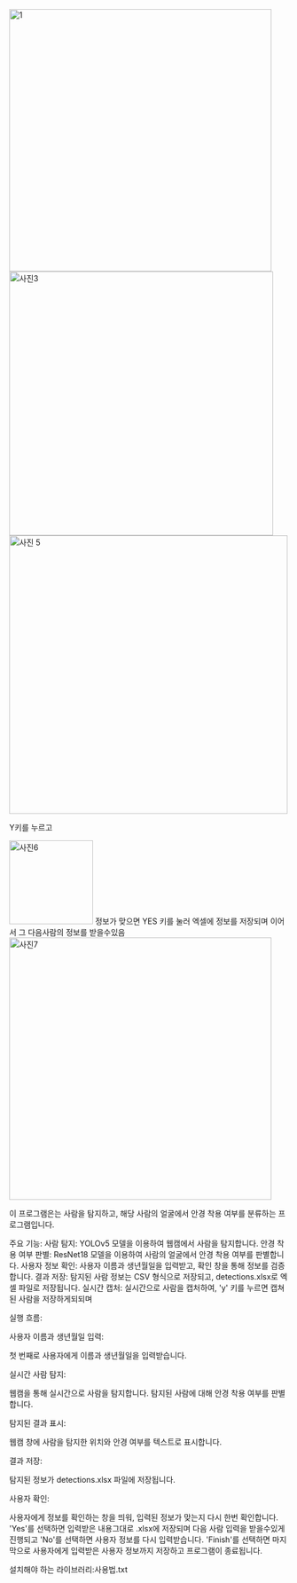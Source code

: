 




<img width="473" alt="1" src="https://github.com/user-attachments/assets/002e7bc3-ef9b-4ce1-b116-7974d3599445">
<img width="476" alt="사진3" src="https://github.com/user-attachments/assets/02f1f111-c808-4415-81c1-4cf93158097e">
<img width="502" alt="사진 5" src="https://github.com/user-attachments/assets/134b6c64-4c24-43aa-9527-de2f34f8619f">




Y키를 누르고



<img width="151" alt="사진6" src="https://github.com/user-attachments/assets/f6fe817a-bcd8-4087-bf10-fd0553a61a93">
정보가 맞으면 YES 키를 눌러 엑셀에 정보를 저장되며 이어서 그 다음사람의 정보를 받을수있음 



<img width="473" alt="사진7" src="https://github.com/user-attachments/assets/ca704602-5166-459f-8d1a-a505570c13f1">



이 프로그램은는 사람을 탐지하고, 해당 사람의 얼굴에서 안경 착용 여부를 분류하는 프로그램입니다.

주요 기능:
사람 탐지: YOLOv5 모델을 이용하여 웹캠에서 사람을 탐지합니다.
안경 착용 여부 판별: ResNet18 모델을 이용하여 사람의 얼굴에서 안경 착용 여부를 판별합니다.
사용자 정보 확인: 사용자 이름과 생년월일을 입력받고, 확인 창을 통해 정보를 검증합니다.
결과 저장: 탐지된 사람 정보는 CSV 형식으로 저장되고, detections.xlsx로 엑셀 파일로 저장됩니다.
실시간 캡처: 실시간으로 사람을 캡처하여, 'y' 키를 누르면 캡쳐된 사람을 저장하게되되며 

실행 흐름:

사용자 이름과 생년월일 입력:

첫 번째로 사용자에게 이름과 생년월일을 입력받습니다.

실시간 사람 탐지:

웹캠을 통해 실시간으로 사람을 탐지합니다.
탐지된 사람에 대해 안경 착용 여부를 판별합니다.

탐지된 결과 표시:

웹캠 창에 사람을 탐지한 위치와 안경 여부를 텍스트로 표시합니다.

결과 저장:

탐지된 정보가 detections.xlsx 파일에 저장됩니다.

사용자 확인:

사용자에게 정보를 확인하는 창을 띄워, 입력된 정보가 맞는지 다시 한번 확인합니다.
'Yes'를 선택하면 입력받은 내용그대로 .xlsx에 저장되며 다음 사람 입력을 받을수있게진행되고
'No'를 선택하면 사용자 정보를 다시 입력받습니다.
'Finish'를 선택하면 마지막으로 사용자에게 입력받은 사용자 정보까지 저장하고 프로그램이 종료됩니다.

설치해야 하는 라이브러리:사용법.txt

